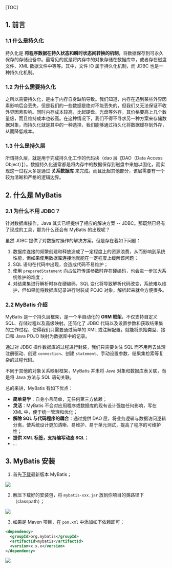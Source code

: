 [TOC]

## 1. 前言

### 1.1 什么是持久化

持久化是 **将程序数据在持久状态和瞬时状态间转换的机制**，将数据保存到可永久保存的存储设备中。最常见的就是将内存中的对象存储在数据库中，或者存在磁盘文件、XML 数据文件中等等。其中，文件 IO 属于持久化机制，而 JDBC 也是一种持久化机制。

### 1.2 为什么需要持久化

之所以需要持久化，是由于内存自身缺陷导致。我们知道，内存在遇到某些外界因素影响后会丢失，但是我们的一些数据是绝对不能丢失的，但我们又无法保证不收外界因素影响。同时内存成本较高，比起硬盘、光盘等外存，其价格要高上几个数量级，而且维持成本也较高。在这种情况下，我们不得不寻求另一种方案来存储数据对象，而持久化就是其中的一种选择，我们能够通过持久化将数据缓存到外存，从而降低成本。

### 1.3 什么是持久层

所谓持久层，就是用于完成持久化工作的代码块（dao 层【DAO（Data Access Object）】）。数据持久化通常都是将内存中的数据保存到磁盘中来加以固化，而实现这一过程大多是通过 **关系数据库** 来完成。而且比起其他部分，该层需要有一个较为清晰和严格的逻辑边界。

## 2. 什么是 MyBatis

### 2.1 为什么不用 JDBC？

针对数据库操作，Java 其实已经提供了相应的解决方案 -- JDBC。那既然已经有了现成的工具，那为什么还会有 MyBatis 的出现呢？

虽然 JDBC 提供了对数据库操作的解决方案，但是存在着如下问题：

1.  数据库连接的频繁创建和释放造成了一定程度上的资源浪费，从而影响到系统性能，但如果使用数据库连接池就能在一定程度上缓解该问题；
2.  SQL 语句在代码中出现，会造成代码不易维护；
3.  使用 `preparedStatement` 向占位符传递参数时存在硬编码，也会进一步加大系统维护的难度；
4.  对结果集进行解析时存在硬编码，SQL 变化将导致解析代码改变，系统难以维护，但如果能将数据库记录进行封装成 POJO 对象，解析起来就会方便很多。

### 2.2 MyBatis 介绍

MyBatis 是一个持久层框架，是一个半自动化的 **ORM 框架**，不仅支持自定义 SQL、存储过程以及高级映射。还简化了 JDBC 代码以及设置参数和获取结果集的工作过程，使得我们只需要通过简单的 XML 或注解配置，就能将原始类型、接口和 Java POJO 映射为数据库中的记录。

通过对 JDBC 操作数据库的过程进行封装，我们只需要关注 SQL 而不用再去处理注册驱动、创建 `connection`、创建 `statement`、手动设置参数、结果集检索等复杂的过程代码。

不同于其他的对象关系映射框架，MyBatis 并未将 Java 对象和数据库表关联，而是将 Java 方法与 SQL 语句关联。

总的来讲，MyBatis 有如下优点：

-   **简单易学**：自身小且简单，无任何第三方依赖；
-   **灵活**：MyBatis 不会对应用程序或数据库的现有设计强加任何影响，写在 XML 中，便于统一管理和优化；
-   **解除 SQL 与代码程序的耦合**：通过提供 DAO 层，将业务逻辑与数据访问逻辑分离，使系统设计更加清晰、易维护、易于单元测试，提高了程序的可维护性；
-   **提供 XML 标签，支持编写动态 SQL**；
-   …

## 3. MyBatis 安装

1.  首先[下载](https://github.com/mybatis/mybatis-3/releases)最新版本 MyBatis；

![](https://s1.ax1x.com/2020/07/10/UKf9C8.png)

2.  解压下载好的安装包，将 `mybatis-xxx.jar` 放到你项目的类路径下（classpath）；

![](https://s1.ax1x.com/2020/07/10/UKf8bR.png)

3.  如果是 Maven 项目，在 `pom.xml` 中添加如下依赖即可；

```xml
<dependency>
  <groupId>org.mybatis</groupId>
  <artifactId>mybatis</artifactId>
  <version>x.x.x</version>
</dependency>
```

![](https://gitee.com/cunyu1943/images/raw/master/ImgsUbuntu/20200510234310.png)

<link rel="stylesheet" href="https://cdnjs.cloudflare.com/ajax/libs/social-share.js/1.0.16/css/share.min.css">

<center><div class="social-share"></div></center>
<script type="text/javascript" src="https://cdnjs.cloudflare.com/ajax/libs/social-share.js/1.0.16/js/social-share.min.js"></script>

